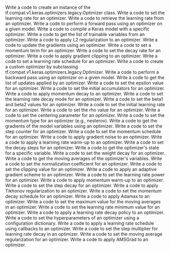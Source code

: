Write a code to create an instance of the tf.compat.v1.keras.optimizers.legacy.Optimizer class.
Write a code to set the learning rate for an optimizer.
Write a code to retrieve the learning rate from an optimizer.
Write a code to perform a forward pass using an optimizer on a given model.
Write a code to compile a Keras model with a specific optimizer.
Write a code to get the list of trainable variables from an optimizer.
Write a code to apply L2 regularization to an optimizer.
Write a code to update the gradients using an optimizer.
Write a code to set a momentum term for an optimizer.
Write a code to set the decay rate for an optimizer.
Write a code to apply gradient clipping to an optimizer.
Write a code to set a learning rate schedule for an optimizer.
Write a code to create a custom optimizer by subclassing tf.compat.v1.keras.optimizers.legacy.Optimizer.
Write a code to perform a backward pass using an optimizer on a given model.
Write a code to get the list of updates applied by an optimizer.
Write a code to set the epsilon value for an optimizer.
Write a code to set the initial accumulators for an optimizer.
Write a code to apply momentum decay to an optimizer.
Write a code to set the learning rate decay mode for an optimizer.
Write a code to set the beta1 and beta2 values for an optimizer.
Write a code to set the initial learning rate for an optimizer.
Write a code to set the rho value for an optimizer.
Write a code to set the centering parameter for an optimizer.
Write a code to set the momentum type for an optimizer (e.g., nesterov).
Write a code to get the gradients of the model variables using an optimizer.
Write a code to set the step counter for an optimizer.
Write a code to set the momentum schedule for an optimizer.
Write a code to apply gradient noise to an optimizer.
Write a code to apply a learning rate warm-up to an optimizer.
Write a code to set the decay steps for an optimizer.
Write a code to get the optimizer's state for a specific variable.
Write a code to set the weight decay for an optimizer.
Write a code to get the moving averages of the optimizer's variables.
Write a code to set the normalization coefficient for an optimizer.
Write a code to set the clipping value for an optimizer.
Write a code to apply an adaptive gradient scheme to an optimizer.
Write a code to set the learning rate power for an optimizer.
Write a code to apply momentum warm-up to an optimizer.
Write a code to set the step decay for an optimizer.
Write a code to apply Tikhonov regularization to an optimizer.
Write a code to set the momentum decay schedule for an optimizer.
Write a code to apply Adamax to an optimizer.
Write a code to set the maximum value for the moving averages in an optimizer.
Write a code to set the learning rate minimum value for an optimizer.
Write a code to apply a learning rate decay policy to an optimizer.
Write a code to set the hyperparameters of an optimizer using a configuration dictionary.
Write a code to apply a learning rate schedule using callbacks to an optimizer.
Write a code to set the step multiplier for learning rate decay in an optimizer.
Write a code to set the moving average regularization for an optimizer.
Write a code to apply AMSGrad to an optimizer.